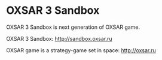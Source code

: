OXSAR 3 Sandbox 
===============

OXSAR 3 Sandbox is next generation of OXSAR game.

OXSAR 3 Sandbox: http://sandbox.oxsar.ru

OXSAR game is a strategy-game set in space: http://oxsar.ru
